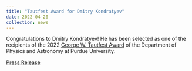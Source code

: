 ```yaml
---
title: "Tautfest Award for Dmitry Kondratyev"
date: 2022-04-20
collection: news
---
```


Congratulations to Dmitry Kondratyev! He has been selected as one of the recipients of the 2022 [George W. Tautfest Award](https://www.physics.purdue.edu/about/prizes_awards/graduate_awards.html) of the Department of Physics and Astronomy at Purdue University. 

[Press Release](https://...)
